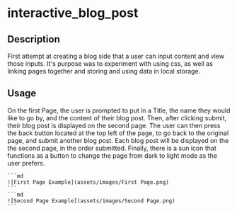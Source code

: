 # interactive_blog_post

## Description
First attempt at creating a blog side that a user can input content and view those inputs. It's purpose was to experiment with using css, as well as linking pages together and storing and using data in local storage. 

## Usage
On the first Page, the user is prompted to put in a Title, the name they would like to go by, and the content of their blog post. Then, after clicking submit, their blog post is displayed on the second page. The user can then press the back button located at the top left of the page, to go back to the original page, and submit another blog post. Each blog post will be displayed on the the second page, in the order submitted. Finally, there is a sun icon that functions as a button to change the page from dark to light mode as the user prefers.

    ```md
    ![First Page Example](assets/images/First Page.png)
    ```
    ```md
    ![Second Page Example](assets/images/Second Page.png)
    ```
